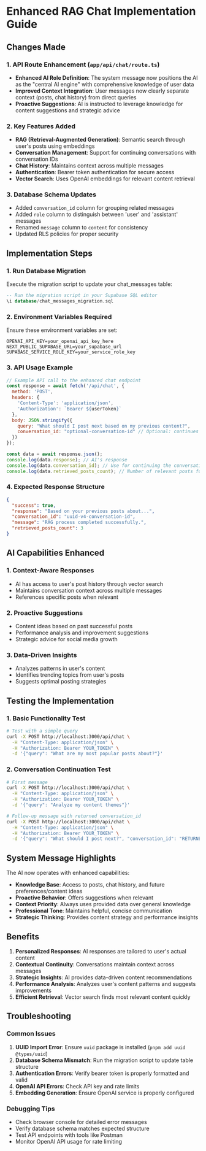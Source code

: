 # Enhanced RAG Chat Implementation Guide

## Changes Made

### 1. API Route Enhancement (`app/api/chat/route.ts`)
- **Enhanced AI Role Definition**: The system message now positions the AI as the "central AI engine" with comprehensive knowledge of user data
- **Improved Context Integration**: User messages now clearly separate context (posts, chat history) from direct queries
- **Proactive Suggestions**: AI is instructed to leverage knowledge for content suggestions and strategic advice

### 2. Key Features Added
- **RAG (Retrieval-Augmented Generation)**: Semantic search through user's posts using embeddings
- **Conversation Management**: Support for continuing conversations with conversation IDs
- **Chat History**: Maintains context across multiple messages
- **Authentication**: Bearer token authentication for secure access
- **Vector Search**: Uses OpenAI embeddings for relevant content retrieval

### 3. Database Schema Updates
- Added `conversation_id` column for grouping related messages
- Added `role` column to distinguish between 'user' and 'assistant' messages
- Renamed `message` column to `content` for consistency
- Updated RLS policies for proper security

## Implementation Steps

### 1. Run Database Migration
Execute the migration script to update your chat_messages table:
```sql
-- Run the migration script in your Supabase SQL editor
\i database/chat_messages_migration.sql
```

### 2. Environment Variables Required
Ensure these environment variables are set:
```env
OPENAI_API_KEY=your_openai_api_key_here
NEXT_PUBLIC_SUPABASE_URL=your_supabase_url
SUPABASE_SERVICE_ROLE_KEY=your_service_role_key
```

### 3. API Usage Example
```javascript
// Example API call to the enhanced chat endpoint
const response = await fetch('/api/chat', {
  method: 'POST',
  headers: {
    'Content-Type': 'application/json',
    'Authorization': `Bearer ${userToken}`
  },
  body: JSON.stringify({
    query: "What should I post next based on my previous content?",
    conversation_id: "optional-conversation-id" // Optional: continues existing conversation
  })
});

const data = await response.json();
console.log(data.response); // AI's response
console.log(data.conversation_id); // Use for continuing the conversation
console.log(data.retrieved_posts_count); // Number of relevant posts found
```

### 4. Expected Response Structure
```json
{
  "success": true,
  "response": "Based on your previous posts about...",
  "conversation_id": "uuid-v4-conversation-id",
  "message": "RAG process completed successfully.",
  "retrieved_posts_count": 3
}
```

## AI Capabilities Enhanced

### 1. Context-Aware Responses
- AI has access to user's post history through vector search
- Maintains conversation context across multiple messages
- References specific posts when relevant

### 2. Proactive Suggestions
- Content ideas based on past successful posts
- Performance analysis and improvement suggestions
- Strategic advice for social media growth

### 3. Data-Driven Insights
- Analyzes patterns in user's content
- Identifies trending topics from user's posts
- Suggests optimal posting strategies

## Testing the Implementation

### 1. Basic Functionality Test
```bash
# Test with a simple query
curl -X POST http://localhost:3000/api/chat \
  -H "Content-Type: application/json" \
  -H "Authorization: Bearer YOUR_TOKEN" \
  -d '{"query": "What are my most popular posts about?"}'
```

### 2. Conversation Continuation Test
```bash
# First message
curl -X POST http://localhost:3000/api/chat \
  -H "Content-Type: application/json" \
  -H "Authorization: Bearer YOUR_TOKEN" \
  -d '{"query": "Analyze my content themes"}'

# Follow-up message with returned conversation_id
curl -X POST http://localhost:3000/api/chat \
  -H "Content-Type: application/json" \
  -H "Authorization: Bearer YOUR_TOKEN" \
  -d '{"query": "What should I post next?", "conversation_id": "RETURNED_CONVERSATION_ID"}'
```

## System Message Highlights

The AI now operates with enhanced capabilities:
- **Knowledge Base**: Access to posts, chat history, and future preferences/content ideas
- **Proactive Behavior**: Offers suggestions when relevant
- **Context Priority**: Always uses provided data over general knowledge
- **Professional Tone**: Maintains helpful, concise communication
- **Strategic Thinking**: Provides content strategy and performance insights

## Benefits

1. **Personalized Responses**: AI responses are tailored to user's actual content
2. **Contextual Continuity**: Conversations maintain context across messages
3. **Strategic Insights**: AI provides data-driven content recommendations
4. **Performance Analysis**: Analyzes user's content patterns and suggests improvements
5. **Efficient Retrieval**: Vector search finds most relevant content quickly

## Troubleshooting

### Common Issues
1. **UUID Import Error**: Ensure `uuid` package is installed (`pnpm add uuid @types/uuid`)
2. **Database Schema Mismatch**: Run the migration script to update table structure
3. **Authentication Errors**: Verify bearer token is properly formatted and valid
4. **OpenAI API Errors**: Check API key and rate limits
5. **Embedding Generation**: Ensure OpenAI service is properly configured

### Debugging Tips
- Check browser console for detailed error messages
- Verify database schema matches expected structure
- Test API endpoints with tools like Postman
- Monitor OpenAI API usage for rate limiting 